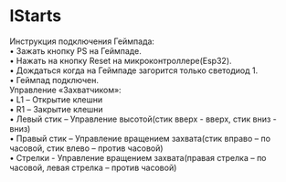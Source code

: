 # IStarts
Инструкция подключения Геймпада:<br/>
•	Зажать кнопку PS на Геймпаде.<br/>
•	Нажать на кнопку Reset на микроконтроллере(Esp32).<br/>
•	Дождаться когда на Геймпаде загорится только светодиод 1.<br/>
•	Геймпад подключен.<br/>
Управление «Захватчиком»:<br/>
•	L1 – Открытие клешни<br/>
•	R1 – Закрытие клешни<br/>
•	Левый стик – Управление высотой(стик вверх - вверх, стик вниз - вниз)<br/>
•	Правый стик – Управление вращением захвата(стик вправо – по часовой, стик влево – против часовой)<br/>
•	Стрелки - Управление вращением захвата(правая стрелка – по часовой, левая стрелка – против часовой)<br/>
